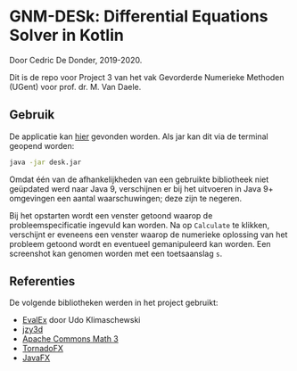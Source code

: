 # GNM-DESk: Differential Equations Solver in Kotlin
Door Cedric De Donder, 2019-2020.

Dit is de repo voor Project 3 van het vak Gevorderde Numerieke Methoden (UGent) voor prof. dr. M. Van Daele.

## Gebruik

De applicatie kan [hier](https://github.com/cshdedonder/GNM-DESk/blob/master/desk.jar?raw=true) gevonden worden. Als jar kan dit via de terminal geopend worden:
```bash
java -jar desk.jar
```
Omdat één van de afhankelijkheden van een gebruikte bibliotheek niet geüpdated werd naar Java 9, verschijnen er bij het uitvoeren in Java 9+ omgevingen een aantal waarschuwingen; deze zijn te negeren.

Bij het opstarten wordt een venster getoond waarop de probleemspecificatie ingevuld kan worden.
Na op `Calculate` te klikken, verschijnt er eveneens een venster waarop de numerieke oplossing van het probleem getoond wordt en eventueel gemanipuleerd kan worden. Een screenshot kan genomen worden met een toetsaanslag `s`. 

## Referenties

De volgende bibliotheken werden in het project gebruikt:
 + [EvalEx](https://github.com/uklimaschewski/EvalEx) door Udo Klimaschewski
 + [jzy3d](http://www.jzy3d.org/)
 + [Apache Commons Math 3](http://commons.apache.org/proper/commons-math/)
 + [TornadoFX](https://tornadofx.io/)
 + [JavaFX](https://openjfx.io/)
